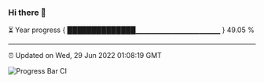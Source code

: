 ### Hi there 👋

⏳ Year progress { ██████████████▁▁▁▁▁▁▁▁▁▁▁▁▁▁▁▁ } 49.05 %

---

⏰ Updated on Wed, 29 Jun 2022 01:08:19 GMT

![Progress Bar CI](https://github.com/liununu/liununu/workflows/Progress%20Bar%20CI/badge.svg)
